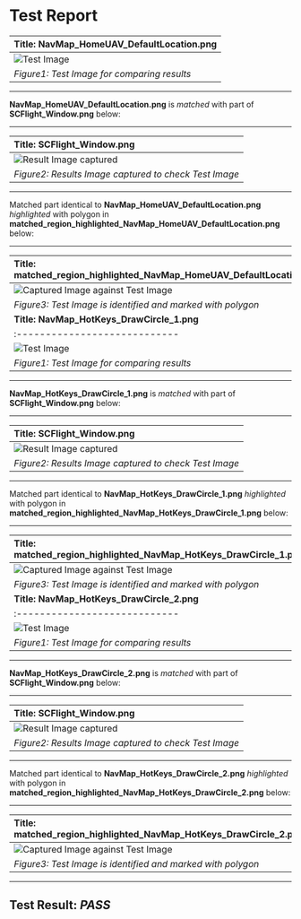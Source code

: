 # **Test Report**
| **Title: NavMap_HomeUAV_DefaultLocation.png** |
| :---------------------------- |
| ![Test Image](../Test_Images/NavMap_HomeUAV_DefaultLocation.png) |
| *Figure1: Test Image for comparing results* |
----------------------------
**NavMap_HomeUAV_DefaultLocation.png** is *matched* with part of **SCFlight_Window.png** below: 

----------------------------
| **Title: SCFlight_Window.png** |
| :---------------------------- |
| ![Result Image captured](../Result_Images/SCF_HotKeys_MapDrawItems_DrawCircle/SCFlight_Window.png) |
| *Figure2: Results Image captured to check Test Image* |
----------------------------
Matched part identical to **NavMap_HomeUAV_DefaultLocation.png** *highlighted* with polygon in **matched_region_highlighted_NavMap_HomeUAV_DefaultLocation.png** below: 

----------------------------
| **Title: matched_region_highlighted_NavMap_HomeUAV_DefaultLocation.png** |
| :---------------------------- |
| ![Captured Image against Test Image](../Result_Images/SCF_HotKeys_MapDrawItems_DrawCircle/matched_region_highlighted_NavMap_HomeUAV_DefaultLocation.png) |
| *Figure3: Test Image is identified and marked with polygon* |
| **Title: NavMap_HotKeys_DrawCircle_1.png** |
| :---------------------------- |
| ![Test Image](../Test_Images/NavMap_HotKeys_DrawCircle_1.png) |
| *Figure1: Test Image for comparing results* |
----------------------------
**NavMap_HotKeys_DrawCircle_1.png** is *matched* with part of **SCFlight_Window.png** below: 

----------------------------
| **Title: SCFlight_Window.png** |
| :---------------------------- |
| ![Result Image captured](../Result_Images/SCF_HotKeys_MapDrawItems_DrawCircle/SCFlight_Window.png) |
| *Figure2: Results Image captured to check Test Image* |
----------------------------
Matched part identical to **NavMap_HotKeys_DrawCircle_1.png** *highlighted* with polygon in **matched_region_highlighted_NavMap_HotKeys_DrawCircle_1.png** below: 

----------------------------
| **Title: matched_region_highlighted_NavMap_HotKeys_DrawCircle_1.png** |
| :---------------------------- |
| ![Captured Image against Test Image](../Result_Images/SCF_HotKeys_MapDrawItems_DrawCircle/matched_region_highlighted_NavMap_HotKeys_DrawCircle_1.png) |
| *Figure3: Test Image is identified and marked with polygon* |
| **Title: NavMap_HotKeys_DrawCircle_2.png** |
| :---------------------------- |
| ![Test Image](../Test_Images/NavMap_HotKeys_DrawCircle_2.png) |
| *Figure1: Test Image for comparing results* |
----------------------------
**NavMap_HotKeys_DrawCircle_2.png** is *matched* with part of **SCFlight_Window.png** below: 

----------------------------
| **Title: SCFlight_Window.png** |
| :---------------------------- |
| ![Result Image captured](../Result_Images/SCF_HotKeys_MapDrawItems_DrawCircle/SCFlight_Window.png) |
| *Figure2: Results Image captured to check Test Image* |
----------------------------
Matched part identical to **NavMap_HotKeys_DrawCircle_2.png** *highlighted* with polygon in **matched_region_highlighted_NavMap_HotKeys_DrawCircle_2.png** below: 

----------------------------
| **Title: matched_region_highlighted_NavMap_HotKeys_DrawCircle_2.png** |
| :---------------------------- |
| ![Captured Image against Test Image](../Result_Images/SCF_HotKeys_MapDrawItems_DrawCircle/matched_region_highlighted_NavMap_HotKeys_DrawCircle_2.png) |
| *Figure3: Test Image is identified and marked with polygon* |
----------------------------
**Test Result**: *PASS*
----------------------------

